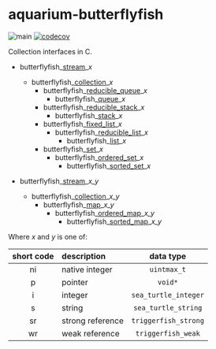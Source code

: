 # aquarium-butterflyfish

![main](https://github.com/pretore/aquarium-butterflyfish/actions/workflows/cmake.yml/badge.svg?branch=main)
[![codecov](https://codecov.io/gh/pretore/aquarium-butterflyfish/branch/main/graph/badge.svg?token=TMLCO47EMI)](https://codecov.io/gh/pretore/aquarium-butterflyfish)

Collection interfaces in C.

- butterflyfish\_[stream](doc/Streams.md)\__x_
  - butterflyfish\_[collection](doc/Collections.md)\__x_
    - butterflyfish\_[reducible_queue](doc/ReducibleQueues.md)\__x_
      - butterflyfish\_[queue](doc/Queues.md)\__x_
    - butterflyfish\_[reducible_stack](doc/ReducibleStacks.md)\__x_ 
      - butterflyfish\_[stack](doc/Stacks.md)\__x_
    - butterflyfish\_[fixed_list](doc/FixedLists.md)\__x_
      - butterflyfish\_[reducible_list](doc/ReducibleLists.md)\__x_
        - butterflyfish\_[list](doc/Lists.md)\__x_
    - butterflyfish\_[set](doc/Sets.md)\__x_
      - butterflyfish\_[ordered_set](doc/OrderedSets.md)\__x_
        - butterflyfish\_[sorted_set](doc/SortedSets.md)\__x_

- butterflyfish\_[stream](doc/Streams.md)\__x\_y_
  - butterflyfish\_[collection](doc/Collections.md)\__x\_y_
    - butterflyfish\_[map](doc/Maps.md)\__x\_y_
      - butterflyfish\_[ordered_map](doc/OrderedMaps.md)\__x\_y_
        - butterflyfish\_[sorted_map](doc/SortedMaps.md)\__x\_y_

Where _x_ and _y_ is one of:

| short code | description       |          data type          |
|:----------:|:------------------|:---------------------------:|
|     ni     | native integer    |        ``uintmax_t``        |
|     p      | pointer           |          ``void*``          |
|     i      | integer           |   ``sea_turtle_integer``    |
|     s      | string            |    ``sea_turtle_string``    |
|     sr     | strong reference  |   ``triggerfish_strong``    |
|     wr     | weak reference    |    ``triggerfish_weak``     |
